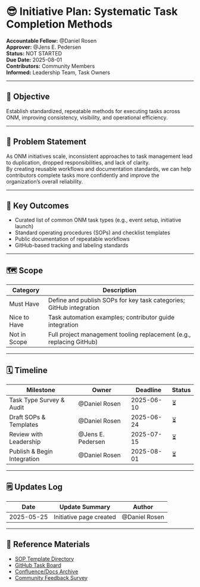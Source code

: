 # 😎 Initiative Plan: Systematic Task Completion Methods

**Accountable Fellow:** @Daniel Rosen  
**Approver:** @Jens E. Pedersen  
**Status:** NOT STARTED  
**Due Date:** 2025-08-01  
**Contributors:** Community Members  
**Informed:** Leadership Team, Task Owners  

---

## 🎯 Objective

Establish standardized, repeatable methods for executing tasks across ONM, improving consistency, visibility, and operational efficiency.

---

## 🧠 Problem Statement

As ONM initiatives scale, inconsistent approaches to task management lead to duplication, dropped responsibilities, and lack of clarity.  
By creating reusable workflows and documentation standards, we can help contributors complete tasks more confidently and improve the organization’s overall reliability.

---

## 🧾 Key Outcomes

- Curated list of common ONM task types (e.g., event setup, initiative launch)  
- Standard operating procedures (SOPs) and checklist templates  
- Public documentation of repeatable workflows  
- GitHub-based tracking and labeling standards

---

## 🗺️ Scope

| Category         | Description                                                                   |
|------------------|-------------------------------------------------------------------------------|
| Must Have        | Define and publish SOPs for key task categories; GitHub integration            |
| Nice to Have     | Task automation examples; contributor guide integration                        |
| Not in Scope     | Full project management tooling replacement (e.g., replacing GitHub)           |

---

## 🗓️ Timeline

| Milestone                    | Owner            | Deadline    | Status |
|------------------------------|------------------|-------------|--------|
| Task Type Survey & Audit     | @Daniel Rosen    | 2025-06-10  | ⏳     |
| Draft SOPs & Templates       | @Daniel Rosen    | 2025-06-24  | ⏳     |
| Review with Leadership       | @Jens E. Pedersen| 2025-07-15  | ⏳     |
| Publish & Begin Integration  | @Daniel Rosen    | 2025-08-01  | ⏳     |

---

## 🗒️ Updates Log

| Date       | Update Summary                      | Author        |
|------------|-------------------------------------|---------------|
| 2025-05-25 | Initiative page created             | @Daniel Rosen |

---

## 🔗 Reference Materials

- [SOP Template Directory](#)  
- [GitHub Task Board](#)  
- [Confluence/Docs Archive](#)  
- [Community Feedback Survey](#)
